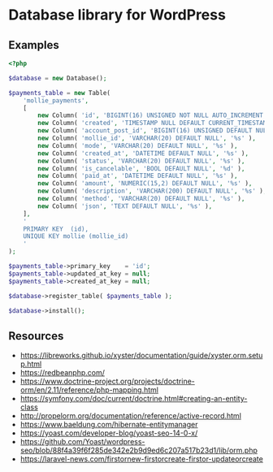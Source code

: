 # Database library for WordPress

## Examples

```php
<?php

$database = new Database();

$payments_table = new Table(
	'mollie_payments',
	[
		new Column( 'id', 'BIGINT(16) UNSIGNED NOT NULL AUTO_INCREMENT', '%d' ),
		new Column( 'created', 'TIMESTAMP NULL DEFAULT CURRENT_TIMESTAMP', '%s' ),
		new Column( 'account_post_id', 'BIGINT(16) UNSIGNED DEFAULT NULL', '%s' ),
		new Column( 'mollie_id', 'VARCHAR(20) DEFAULT NULL', '%s' ),
		new Column( 'mode', 'VARCHAR(20) DEFAULT NULL', '%s' ),
		new Column( 'created_at', 'DATETIME DEFAULT NULL', '%s' ),
		new Column( 'status', 'VARCHAR(20) DEFAULT NULL', '%s' ),
		new Column( 'is_cancelable', 'BOOL DEFAULT NULL', '%d' ),
		new Column( 'paid_at', 'DATETIME DEFAULT NULL', '%s' ),
		new Column( 'amount', 'NUMERIC(15,2) DEFAULT NULL', '%s' ),
		new Column( 'description', 'VARCHAR(200) DEFAULT NULL', '%s' ),
		new Column( 'method', 'VARCHAR(20) DEFAULT NULL', '%s' ),
		new Column( 'json', 'TEXT DEFAULT NULL', '%s' ),
	],
	'
	PRIMARY KEY  (id),
	UNIQUE KEY mollie (mollie_id)
	'
);

$payments_table->primary_key    = 'id';
$payments_table->updated_at_key = null;
$payments_table->created_at_key = null;

$database->register_table( $payments_table );

$database->install();
```

## Resources

- https://libreworks.github.io/xyster/documentation/guide/xyster.orm.setup.html
- https://redbeanphp.com/
- https://www.doctrine-project.org/projects/doctrine-orm/en/2.11/reference/php-mapping.html
- https://symfony.com/doc/current/doctrine.html#creating-an-entity-class
- http://propelorm.org/documentation/reference/active-record.html
- https://www.baeldung.com/hibernate-entitymanager
- https://yoast.com/developer-blog/yoast-seo-14-0-x/
- https://github.com/Yoast/wordpress-seo/blob/88f4a39f6f285de342e2b9d9ed6c207a517b23d1/lib/orm.php
- https://laravel-news.com/firstornew-firstorcreate-firstor-updateorcreate
